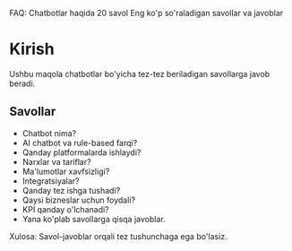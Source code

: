 FAQ: Chatbotlar haqida 20 savol
Eng ko'p so'raladigan savollar va javoblar
# Kirish
Ushbu maqola chatbotlar bo'yicha tez-tez beriladigan savollarga javob beradi.

## Savollar
- Chatbot nima?
- AI chatbot va rule-based farqi?
- Qanday platformalarda ishlaydi?
- Narxlar va tariflar?
- Ma'lumotlar xavfsizligi?
- Integratsiyalar?
- Qanday tez ishga tushadi?
- Qaysi bizneslar uchun foydali?
- KPI qanday o'lchanadi?
- Yana ko'plab savollarga qisqa javoblar.

Xulosa: Savol-javoblar orqali tez tushunchaga ega bo'lasiz.
